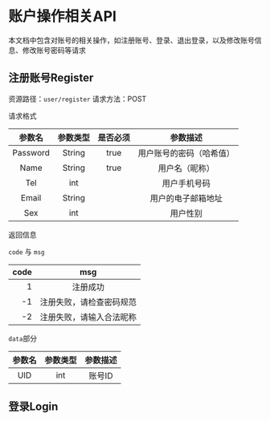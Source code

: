 # 账户操作相关API

本文档中包含对账号的相关操作，如注册账号、登录、退出登录，以及修改账号信息、修改账号密码等请求

## 注册账号Register

资源路径：`user/register`
请求方法：POST

请求格式

| 参数名 | 参数类型 | 是否必须 | 参数描述 |
| :---: | :---: | :---: | :---: |
| Password | String | true | 用户账号的密码（哈希值） |
| Name | String | true | 用户名（昵称） |
| Tel | int |  | 用户手机号码 |
| Email | String |  | 用户的电子邮箱地址 |
| Sex | int |  | 用户性别 |

返回信息

`code` 与 `msg`

| code | msg |
| ----: | :---: |
| 1 | 注册成功 |
| -1 | 注册失败，请检查密码规范 |
| -2 | 注册失败，请输入合法昵称 |

`data`部分

| 参数名 | 参数类型 | 参数描述 |
| :---: | :---: | :---: |
| UID | int | 账号ID |

## 登录Login

